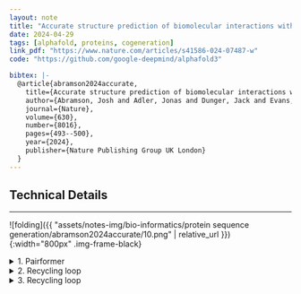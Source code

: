 ```yaml
---
layout: note
title: "Accurate structure prediction of biomolecular interactions with AlphaFold 3"
date: 2024-04-29
tags: [alphafold, proteins, cogeneration]
link_pdf: "https://www.nature.com/articles/s41586-024-07487-w"
code: "https://github.com/google-deepmind/alphafold3"

bibtex: |-
  @article{abramson2024accurate,
    title={Accurate structure prediction of biomolecular interactions with AlphaFold 3},
    author={Abramson, Josh and Adler, Jonas and Dunger, Jack and Evans, Richard and Green, Tim and Pritzel, Alexander and Ronneberger, Olaf and Willmore, Lindsay and Ballard, Andrew J and Bambrick, Joshua and others},
    journal={Nature},
    volume={630},
    number={8016},
    pages={493--500},
    year={2024},
    publisher={Nature Publishing Group UK London}
  }
---
```


## Technical Details
---

![folding]({{ "assets/notes-img/bio-informatics/protein sequence generation/abramson2024accurate/10.png" | relative_url }}){:width="800px" .img-frame-black}


<details class="details-frame" markdown="1">
  <summary>1. Pairformer </summary>

  What it is: a streamlined successor to the Evoformer. It iterates attention and triangular updates over the single and pair features but no longer keeps an MSA axis.
  Why 48 blocks? Empirically, this depth was the sweet spot in AF2 for capturing long‑range geometry; AF3 preserves it but spends the saved MSA FLOPs on more tokens (all atoms, ligands, nucleic acids). 

</details>

<details class="details-frame" markdown="1">
  <summary>2. Recycling loop </summary>

  As in AlphaFold 2 recycling loop is applied during training (with stop gradient) and inference. Typically four recycles are used.
</details>

<details class="details-frame" markdown="1">
  <summary>3. Recycling loop </summary>

  ![folding]({{ "assets/notes-img/bio-informatics/protein sequence generation/abramson2024accurate/11.png" | relative_url }}){:width="800px" .img-frame-black}


  
</details>





